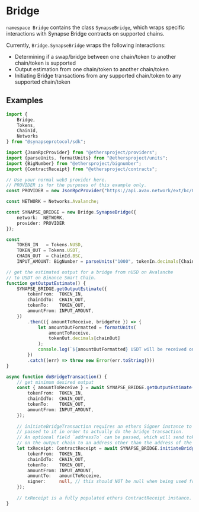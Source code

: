 # Bridge

`namespace Bridge` contains the class `SynapseBridge`, which wraps specific interactions with Synapse Bridge contracts on 
supported chains.

Currently, `Bridge.SynapseBridge` wraps the following interactions:

- Determining if a swap/bridge between one chain/token to another chain/token is supported
- Output estimation from one chain/token to another chain/token
- Initiating Bridge transactions from any supported chain/token to any supported chain/token

## Examples

```typescript
import {
    Bridge, 
    Tokens, 
    ChainId, 
    Networks
} from "@synapseprotocol/sdk";

import {JsonRpcProvider} from "@ethersproject/providers";
import {parseUnits, formatUnits} from "@ethersproject/units";
import {BigNumber} from "@ethersproject/bignumber";
import {ContractReceipt} from "@ethersproject/contracts";

// Use your normal web3 provider here. 
// PROVIDER is for the purposes of this example only. 
const PROVIDER = new JsonRpcProvider("https://api.avax.network/ext/bc/C/rpc");

const NETWORK = Networks.Avalanche;

const SYNAPSE_BRIDGE = new Bridge.SynapseBridge({
    network:  NETWORK,
    provider: PROVIDER
});

const
    TOKEN_IN   = Tokens.NUSD,
    TOKEN_OUT = Tokens.USDT,
    CHAIN_OUT  = ChainId.BSC,
    INPUT_AMOUNT: BigNumber = parseUnits("1000", tokenIn.decimals[ChainId.Avalanche]); // 1000 nUSD in Wei format

// get the estimated output for a bridge from nUSD on Avalanche
// to USDT on Binance Smart Chain.
function getOutputEstimate() {
    SYNAPSE_BRIDGE.getOutputEstimate({
        tokenFrom:  TOKEN_IN,
        chainIdTo:  CHAIN_OUT,
        tokenTo:    TOKEN_OUT,
        amountFrom: INPUT_AMOUNT,
    })
        .then(({ amountToReceive, bridgeFee }) => {
            let amountOutFormatted = formatUnits(
                amountToReceive,
                tokenOut.decimals[chainOut]
            );
            console.log(`${amountOutFormatted} USDT will be received on the output chain`)
        })
        .catch((err) => throw new Error(err.toString()))
}

async function doBridgeTransaction() {
    // get minimum desired output
    const { amountToReceive } = await SYNAPSE_BRIDGE.getOutputEstimate({
        tokenFrom:  TOKEN_IN,
        chainIdTo:  CHAIN_OUT,
        tokenTo:    TOKEN_OUT,
        amountFrom: INPUT_AMOUNT,
    });
    
    // initiateBridgeTransaction requires an ethers Signer instance to be 
    // passed to it in order to actually do the bridge transaction.
    // An optional field `addressTo` can be passed, which will send tokens
    // on the output chain to an address other than the address of the Signer instance.
    let txReceipt: ContractReceipt = await SYNAPSE_BRIDGE.initiateBridgeTransaction({
        tokenFrom:  TOKEN_IN,
        chainIdTo:  CHAIN_OUT,
        tokenTo:    TOKEN_OUT,
        amountFrom: INPUT_AMOUNT,
        amountTo:   amountToReceive,
        signer:     null, // this should NOT be null when being used for real
    });
    
    // txReceipt is a fully populated ethers ContractReceipt instance.
}
```